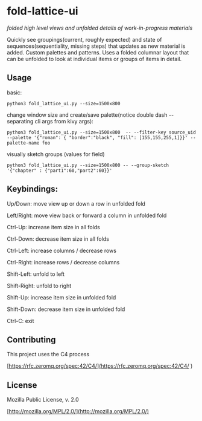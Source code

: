 # fold-lattice-ui

_folded high level views and unfolded details of work-in-progress materials_

Quickly see groupings(current, roughly expected) and state of sequences(sequentiality, missing steps) that updates as new material is added. Custom palettes and patterns. Uses a folded columnar layout that can be unfolded to look at individual items or groups of items in detail.

## Usage

basic:
```
python3 fold_lattice_ui.py --size=1500x800
```

change window size and create/save palette(notice double dash -- separating cli args from kivy args):
```
python3 fold_lattice_ui.py --size=1500x800  -- --filter-key source_uid --palette '{"roman": { "border":"black", "fill": [155,155,255,1]}}' --palette-name foo
```

visually sketch groups (values for field)
```
python3 fold_lattice_ui.py --size=1500x800 -- --group-sketch '{"chapter" : {"part1":60,"part2":60}}'
```

## Keybindings:

Up/Down: move view up or down a row in unfolded fold

Left/Right: move view back or forward a column in unfolded fold

Ctrl-Up: increase item size in all folds

Ctrl-Down: decrease item size in all folds

Ctrl-Left: increase columns / decrease rows

Ctrl-Right: increase rows / decrease columns

Shift-Left: unfold to left

Shift-Right: unfold to right

Shift-Up: increase item size in unfolded fold

Shift-Down: decrease item size in unfolded fold

Ctrl-C: exit

## Contributing
This project uses the C4 process 

[https://rfc.zeromq.org/spec:42/C4/](https://rfc.zeromq.org/spec:42/C4/
)

## License
Mozilla Public License, v. 2.0

[http://mozilla.org/MPL/2.0/](http://mozilla.org/MPL/2.0/)

